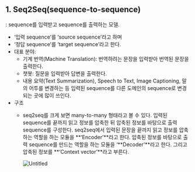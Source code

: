 ## 1. Seq2Seq(sequence-to-sequence)

: sequence를 입력받고 sequence를 출력하는 모델.

- ‘입력 sequence’를 ‘source sequence’라고 하며
- ‘정답 sequence’를 ‘target sequence’라고 한다.
- 대표 분야:
    - 기계 번역(Machine Translation): 번역하려는 문장을 입력받아 번역된 문장을 출력한다.
    - 챗봇: 질문을 입력받아 답변을 출력한다.
    - 내용 요약(Text Summarization), Speech to Text, Image Captioning, 말의 어투를 변경하는 등 입력된 sequence를 다른 도메인의 sequence로 변경되는 곳에 많이 쓰인다.
- 구조
    - seq2seq를 크게 보면 many-to-many 형태라고 볼 수 있다. 입력된 sequence를 끝까지 읽고 정보를 압축한 뒤 압축된 정보를 바탕으로 출력 sequence를 구성한다. seq2seq에서 입력된 문장을 끝까지 읽고 정보를 압축하는 역할을 하는 모듈을 **‘Encoder’**라고 한다. 압축된 정보를 바탕으로 출력 sequence를 만드는 역할을 하는 모듈을 ‘**Decoder’**라고 한다. 그리고 압축된 정보를 **‘Context vector’**라고 부른다.
        
        ![Untitled](https://prod-files-secure.s3.us-west-2.amazonaws.com/e9646d14-0b8c-4abd-9df4-53a13c656d3c/4e6f8812-29f1-4975-a656-e6059a37b07d/Untitled.png)

